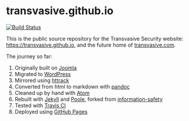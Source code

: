 # transvasive.github.io

[![Build Status](https://travis-ci.com/transvasive/transvasive.github.io.svg?branch=master)](https://travis-ci.com/transvasive/transvasive.github.io)

This is the public source repository for the Transvasive Security website: https://transvasive.github.io, and the future home of [transvasive.com](http://transvasive.com).

The journey so far:
1. Originally built on [Joomla](https://www.joomla.org)
1. Migrated to [WordPress](https://wordpress.org)
1. Mirrored using [httrack](https://www.httrack.com)
1. Converted from html to markdown with [pandoc](https://pandoc.org)
1. Cleaned up by hand with [Atom](https://atom.io)
1. Rebuilt with [Jekyll](https://jekyllrb.com) and [Poole](http://getpoole.com), forked from [information-safety](https://github.com/information-safety/information-safety.github.io)
1. Tested with [Travis CI](https://travis-ci.com)
1. Deployed using [GitHub Pages](https://pages.github.com)
